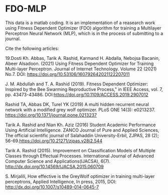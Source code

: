 # FDO-MLP
This data is a matlab coding. It is an implementation of a reasearch work using Fitness Dependent Optimizer (FDO) algorithm for training a Multilayer Perceptron Neural Network (MLP), which is in the process of submitting to a journal.

Cite the following articles:

19.Dosti Kh. Abbas, Tarik A. Rashid, Karmand H. Abdalla, Nebojsa Bacanin, Abeer Alsadoon. (2021) Using Fitness Dependent Optimizer for Training Multi-layer Perceptron. Journal of Internet Technology. Volume 22 (2021) No.7. DOI: https://doi.org/10.53106/160792642021122207011

J. M. Abdullah and T. A. Rashid (2019). Fitness Dependent Optimizer: Inspired by the Bee Swarming Reproductive Process," in IEEE Access, vol. 7, pp. 43473-43486. DOI:https://doi.org/10.1109/ACCESS.2019.2907012

Rashid TA, Abbas DK, Turel YK (2019) A multi hidden recurrent neural network with a modified grey wolf optimizer. PLoS ONE 14(3): e0213237. https://doi.org/10.1371/journal.pone.0213237

Tarik A. Rashid and Nian Kh. Aziz (2016) Student Academic Performance Using Artificial Intelligence. ZANCO Journal of Pure and Applied Sciences, The official scientific journal of Salahaddin University-Erbil, ZJPAS, 28 (2); 56-69.https://doi.org/10.21271/zjpas.v28i2.544

Tarik A. Rashid (2015). Improvement on Classification Models of Multiple Classes through Effectual Processes. International Journal of Advanced Computer Science and Applications(IJACSA), 6(7). http://dx.doi.org/10.14569/IJACSA.2015.060709

S. Mirjalili, How effective is the GreyWolf optimizer in training multi-layer perceptrons, Applied Intelligence, In press, 2015, DOI: http://dx.doi.org/10.1007/s10489-014-0645-7
